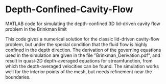 # Depth-Confined-Cavity-Flow
MATLAB code for simulating the depth-confined 3D lid-driven cavity flow problem in the Brinkman limit

This code gives a numerical solution for the classic lid-driven cavity-flow problem, but under the special condition that the fluid flow is highly confined in the depth direction. The derivation of the governing equations used in the simulation are given in the file "Brinkman_Derivation.pdf", and result in quasi-2D depth-averaged equations for streamfunction, from which the depth-averaged velocities can be found. The simulation works well for the interior points of the mesh, but needs refinement near the boundaries. 
